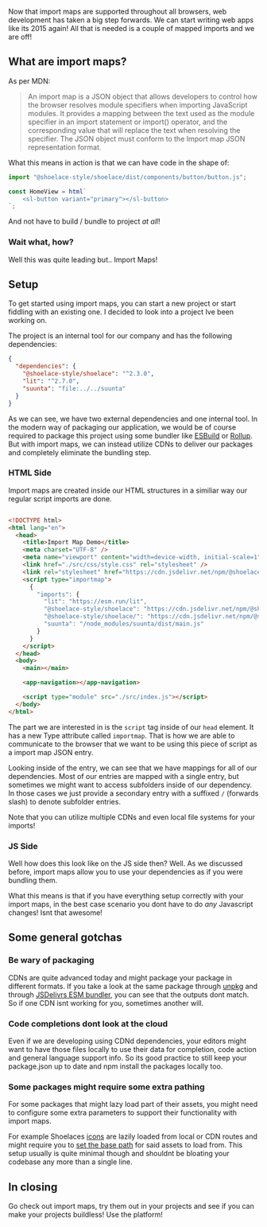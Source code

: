 Now that import maps are supported throughout all browsers, web development has taken a big step forwards. 
We can start writing web apps like its 2015 again! All that is needed is a couple of mapped imports and we are off!

## What are import maps?

As per MDN:

> An import map is a JSON object that allows developers to control how the browser resolves module specifiers when importing JavaScript modules.
> It provides a mapping between the text used as the module specifier in an import statement or import() operator, and the corresponding value that will replace the text when resolving the specifier.
> The JSON object must conform to the Import map JSON representation format.

What this means in action is that we can have code in the shape of:

```javascript
import "@shoelace-style/shoelace/dist/components/button/button.js";

const HomeView = html`
    <sl-button variant="primary"></sl-button>
`;
```

And not have to build / bundle to project *at all*!

### Wait what, how?

Well this was quite leading but.. Import Maps!

## Setup

To get started using import maps, you can start a new project or start fiddling with an existing one. I decided to look into a project Ive been working on.

The project is an internal tool for our company and has the following dependencies:

```json
{
  "dependencies": {
    "@shoelace-style/shoelace": "^2.3.0",
    "lit": "^2.7.0",
    "suunta": "file:../../suunta"
  }
}
```

As we can see, we have two external dependencies and one internal tool. In the modern way of packaging our application, we would be of course required to package this project
using some bundler like [ESBuild](https://esbuild.github.io/) or [Rollup](https://rollupjs.org/). But with import maps, we can instead utilize CDNs to deliver our packages and completely 
eliminate the bundling step.

### HTML Side

Import maps are created inside our HTML structures in a similiar way our regular script imports are done.

```html

<!DOCTYPE html>
<html lang="en">
  <head>
    <title>Import Map Demo</title>
    <meta charset="UTF-8" />
    <meta name="viewport" content="width=device-width, initial-scale=1" />
    <link href="./src/css/style.css" rel="stylesheet" />
    <link rel="stylesheet" href="https://cdn.jsdelivr.net/npm/@shoelace-style/shoelace@2.3.0/dist/themes/light.css" />
    <script type="importmap">
      {
        "imports": {
          "lit": "https://esm.run/lit",
          "@shoelace-style/shoelace": "https://cdn.jsdelivr.net/npm/@shoelace-style/shoelace@2.3.0",
          "@shoelace-style/shoelace/": "https://cdn.jsdelivr.net/npm/@shoelace-style/shoelace@2.3.0/",
          "suunta": "/node_modules/suunta/dist/main.js"
        }
      }
    </script>
  </head>
  <body>
    <main></main>

    <app-navigation></app-navigation>

    <script type="module" src="./src/index.js"></script>
  </body>
</html>
```

The part we are interested in is the `script` tag inside of our `head` element. It has a new Type attribute called `importmap`. That is how we are able to communicate to 
the browser that we want to be using this piece of script as a import map JSON entry.

Looking inside of the entry, we can see that we have mappings for all of our dependencies. Most of our entries are mapped with a single entry, but sometimes we might want to access 
subfolders inside of our dependency. In those cases we just provide a secondary entry with a suffixed `/` (forwards slash) to denote subfolder entries.

Note that you can utilize multiple CDNs and even local file systems for your imports!

### JS Side

Well how does this look like on the JS side then? Well. As we discussed before, import maps allow you to use your dependencies as if you were bundling them. 

What this means is that if you have everything setup correctly with your import maps, in the best case scenario you dont have to do *any* Javascript changes! Isnt that awesome!


## Some general gotchas

### Be wary of packaging

CDNs are quite advanced today and might package your package in different formats. If you take a look at the same package through [unpkg](https://unpkg.com/lit@2.7.0/index.js) and through [JSDelivrs ESM bundler](https://cdn.jsdelivr.net/npm/lit@2.7.0/+esm),
you can see that the outputs dont match. So if one CDN isnt working for you, sometimes another will.

### Code completions dont look at the cloud

Even if we are developing using CDNd dependencies, your editors might want to have those files locally to use their data for completion, code action and general language support info. So its good
practice to still keep your package.json up to date and npm install the packages locally too.

### Some packages might require some extra pathing

For some packages that might lazy load part of their assets, you might need to configure some extra parameters to support their functionality with import maps. 

For example Shoelaces [icons](https://shoelace.style/components/icon) are lazily loaded from local or CDN routes and might require you to [set the base path](https://shoelace.style/getting-started/installation?id=setting-the-base-path) for
said assets to load from. This setup usually is quite minimal though and shouldnt be bloating your codebase any more than a single line.



## In closing

Go check out import maps, try them out in your projects and see if you can make your projects buildless! Use the platform!


